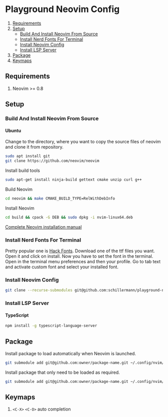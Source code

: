 # Playground Neovim Config

1. [Requirements](#requirements)
2. [Setup](#setup)
    - [Build And Install Neovim From Source](#build-and-install-neovim-from-source)
    - [Install Nerd Fonts For Terminal](#install-nerd-fonts-for-terminal)
    - [Install Neovim Config](#install-neovim-config)
    - [Install LSP Server](#install-lsp-server)
5. [Package](#package)
6. [Keymaps](#keymaps)

## Requirements

1. Neovim >= 0.8

## Setup

### Build And Install Neovim From Source

#### Ubuntu

Change to the directory, where you want to copy the source files of neovim and clone it from repository.

```sh
sudo apt install git
git clone https://github.com/neovim/neovim
```

Install build tools

```sh
sudo apt-get install ninja-build gettext cmake unzip curl g++
```

Build Neovim

```sh
cd neovim && make CMAKE_BUILD_TYPE=RelWithDebInfo
```

Install Neovim

```sh
cd build && cpack -G DEB && sudo dpkg -i nvim-linux64.deb
```

[Complete Neovim installation manual](https://github.com/neovim/neovim/wiki/Building-Neovim)

### Install Nerd Fonts For Terminal

Pretty popular one is [Hack Fonts](https://github.com/ryanoasis/nerd-fonts/tree/master/patched-fonts/Hack).
Download one of the ttf files you want.
Open it and click on install.
Now you have to set the font in the terminal.
Open in the terminal menu preferences and then your profile.
Go to tab text and activate custom font and select your installed font.

### Install Neovim Config

```sh
git clone --recurse-submodules git@github.com:schillermann/playground-nvim-config.git ~/.config/nvim
```

### Install LSP Server
#### TypeScript
```sh
npm install -g typescript-language-server
```

## Package

Install package to load automatically when Neovim is launched.

```sh
git submodule add git@github.com:owner/package-name.git ~/.config/nvim/pack/github/start/package-name
```

Install package that only need to be loaded as required.

```sh
git submodule add git@github.com:owner/package-name.git ~/.config/nvim/pack/github/opt/package-name
```

## Keymaps

1. `<C-X>` `<C-O>` auto completion

